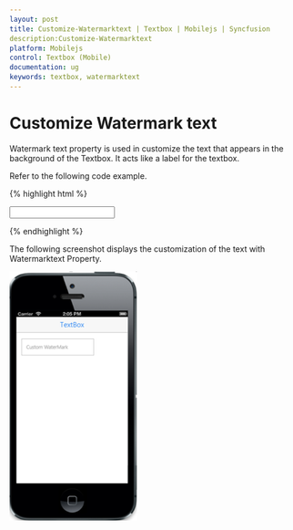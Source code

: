 ```yaml
---
layout: post
title: Customize-Watermarktext | Textbox | Mobilejs | Syncfusion
description:Customize-Watermarktext
platform: Mobilejs
control: Textbox (Mobile)
documentation: ug
keywords: textbox, watermarktext
---
```


# Customize Watermark text

Watermark text property is used in customize the text that appears in the background of the Textbox. It acts like a label for the textbox.

Refer to the following code example.



{% highlight html %}

<input id="textbox_sample" data-role="ejmtextbox" data-ej-watermarktext="Custom WaterMark"  data-ej-width="200">    

{% endhighlight %}



The following screenshot displays the customization of the text with Watermarktext Property.


![](Customize-Watermark-text-images/watermarktext-img1.png) 